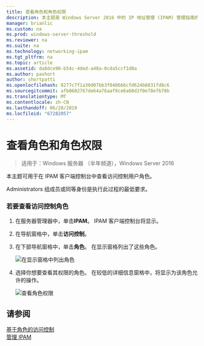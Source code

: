```yaml
---
title: 查看角色和角色权限
description: 本主题是 Windows Server 2016 中的 IP 地址管理 (IPAM) 管理指南的一部分。
manager: brianlic
ms.custom: na
ms.prod: windows-server-threshold
ms.reviewer: na
ms.suite: na
ms.technology: networking-ipam
ms.tgt_pltfrm: na
ms.topic: article
ms.assetid: da8dce90-b54c-4ded-a48a-0cda5ccf1d8a
ms.author: pashort
author: shortpatti
ms.openlocfilehash: 8277c7f1a30d07bb3f040666cfd624b8831fd8c6
ms.sourcegitcommit: afb0602767de64a76aaf9ce6a60d2f0e78efb78b
ms.translationtype: MT
ms.contentlocale: zh-CN
ms.lasthandoff: 06/20/2019
ms.locfileid: "67282057"
---
```

# <a name="view-roles-and-role-permissions"></a>查看角色和角色权限

>适用于：Windows 服务器 （半年频道），Windows Server 2016

本主题可用于在 IPAM 客户端控制台中查看访问控制用户角色。  
  
Administrators  组成员或同等身份是执行此过程的最低要求。  
  
### <a name="to-view-access-control-roles"></a>若要查看访问控制角色  
  
1.  在服务器管理器中，单击**IPAM**。 IPAM 客户端控制台将显示。  
  
2.  在导航窗格中，单击**访问控制**。  
  
3.  在下部导航窗格中，单击**角色**。 在显示窗格列出了这些角色。  
  
    ![在显示窗格中列出角色](../../media/View-Roles-and-Role-Permissions/ipam_ViewRoles_01.jpg)  
  
4.  选择你想要查看其权限的角色。 在较低的详细信息窗格中，将显示为该角色允许的操作。  
  
    ![查看角色权限](../../media/View-Roles-and-Role-Permissions/ipam_ViewRoles_02.jpg)  
  
## <a name="see-also"></a>请参阅  
[基于角色的访问控制](Role-based-Access-Control.md)  
[管理 IPAM](Manage-IPAM.md)  
  



